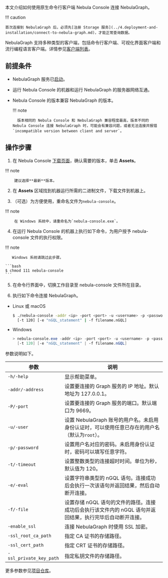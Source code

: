 本文介绍如何使用原生命令行客户端 Nebula Console 连接 NebulaGraph。

!!! caution

    首次连接到 NebulaGraph 后，必须先[注册 Storage 服务](../4.deployment-and-installation/connect-to-nebula-graph.md)，才能正常查询数据。

NebulaGraph 支持多种类型的客户端，包括命令行客户端、可视化界面客户端和流行编程语言客户端。详情参见[客户端列表](https://docs.nebula-graph.com.cn/{{nebula.release}}/14.client/1.nebula-client/)。

## 前提条件

- NebulaGraph 服务已[启动](https://docs.nebula-graph.com.cn/{{nebula.release}}/4.deployment-and-installation/manage-service/)。<!--必须用外链，因为这篇文档是复用的，用内部链接会出错。-->

- 运行 Nebula Console 的机器和运行 NebulaGraph 的服务器网络互通。

- Nebula Console 的版本兼容 NebulaGraph 的版本。

  !!! note
  
        版本相同的 Nebula Console 和 NebulaGraph 兼容程度最高，版本不同的 Nebula Console 连接 NebulaGraph 时，可能会有兼容问题，或者无法连接并报错`incompatible version between client and server`。

## 操作步骤

1. 在 Nebula Console [下载页面](https://github.com/vesoft-inc/nebula-console/releases "the nebula-console Releases page")，确认需要的版本，单击 **Assets**。

  !!! note

        建议选择**最新**版本。

2. 在 **Assets** 区域找到机器运行所需的二进制文件，下载文件到机器上。


3. （可选）为方便使用，重命名文件为`nebula-console`。

  !!! note

        在 Windows 系统中，请重命名为`nebula-console.exe`。

4. 在运行 Nebula Console 的机器上执行如下命令，为用户授予 nebula-console 文件的执行权限。

  !!! note

       Windows 系统请跳过此步骤。

    ```bash
    $ chmod 111 nebula-console
    ```

5. 在命令行界面中，切换工作目录至 nebula-console 文件所在目录。

6. 执行如下命令连接 NebulaGraph。

  - Linux 或 macOS

    ```bash
    $ ./nebula-console -addr <ip> -port <port> -u <username> -p <password>
      [-t 120] [-e "nGQL_statement" | -f filename.nGQL]
    ```

  - Windows

    ```powershell
    > nebula-console.exe -addr <ip> -port <port> -u <username> -p <password>
      [-t 120] [-e "nGQL_statement" | -f filename.nGQL]
    ```

  参数说明如下。

  | 参数 | 说明 |
  | - | - |
  | `-h/-help` | 显示帮助菜单。 |
  | `-addr/-address` | 设置要连接的 Graph 服务的 IP 地址。默认地址为 127.0.0.1。<!-- 如果 NebulaGraph 部署在 [Nebula Cloud](https://docs.nebula-graph.com.cn/2.6.2/nebula-cloud/1.what-is-cloud/) 上，需要创建 [Private Link](https://docs.nebula-graph.com.cn/2.6.2/nebula-cloud/5.solution/5.2.connection-configuration-and-use)，并设置该参数的值为专用终结点的 IP 地址。 -->|
  | `-P/-port` | 设置要连接的 Graph 服务的端口。默认端口为 9669。|
  | `-u/-user` | 设置 NebulaGraph 账号的用户名。未启用身份认证时，可以使用任意已存在的用户名（默认为`root`）。 |
  | `-p/-password` | 设置用户名对应的密码。未启用身份认证时，密码可以填写任意字符。 |
  | `-t/-timeout`  | 设置整数类型的连接超时时间。单位为秒，默认值为 120。 |
  | `-e/-eval` | 设置字符串类型的 nGQL 语句。连接成功后会执行一次该语句并返回结果，然后自动断开连接。 |
  | `-f/-file` | 设置存储 nGQL 语句的文件的路径。连接成功后会执行该文件内的 nGQL 语句并返回结果，执行完毕后自动断开连接。 |
  | `-enable_ssl` | 连接 NebulaGraph 时使用 SSL 加密。 |
  | `-ssl_root_ca_path` | 指定 CA 证书的存储路径。 |
  | `-ssl_cert_path` | 指定 CRT 证书的存储路径。 |
  | `-ssl_private_key_path` | 指定私钥文件的存储路径。 |

  更多参数参见[项目仓库](https://github.com/vesoft-inc/nebula-console/tree/{{console.branch}})。




